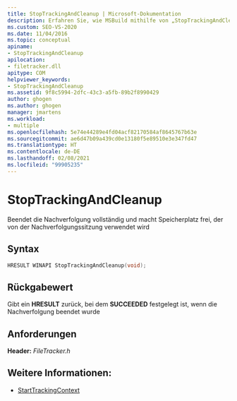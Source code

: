 ```yaml
---
title: StopTrackingAndCleanup | Microsoft-Dokumentation
description: Erfahren Sie, wie MSBuild mithilfe von „StopTrackingAndCleanup“ die Nachverfolgung vollständig beendet und Speicherplatz freigibt, der von der Nachverfolgungssitzung belegt wird.
ms.custom: SEO-VS-2020
ms.date: 11/04/2016
ms.topic: conceptual
apiname:
- StopTrackingAndCleanup
apilocation:
- filetracker.dll
apitype: COM
helpviewer_keywords:
- StopTrackingAndCleanup
ms.assetid: 9f8c5994-2dfc-43c3-a5fb-89b2f8990429
author: ghogen
ms.author: ghogen
manager: jmartens
ms.workload:
- multiple
ms.openlocfilehash: 5e74e44289e4fd04acf82170584af8645767b63e
ms.sourcegitcommit: ae6d47b09a439cd0e13180f5e89510e3e347fd47
ms.translationtype: HT
ms.contentlocale: de-DE
ms.lasthandoff: 02/08/2021
ms.locfileid: "99905235"
---
```

# <a name="stoptrackingandcleanup"></a>StopTrackingAndCleanup

Beendet die Nachverfolgung vollständig und macht Speicherplatz frei, der von der Nachverfolgungssitzung verwendet wird

## <a name="syntax"></a>Syntax

```cpp
HRESULT WINAPI StopTrackingAndCleanup(void);
```

## <a name="return-value"></a>Rückgabewert

 Gibt ein **HRESULT** zurück, bei dem **SUCCEEDED** festgelegt ist, wenn die Nachverfolgung beendet wurde

## <a name="requirements"></a>Anforderungen

 **Header:** *FileTracker.h*

## <a name="see-also"></a>Weitere Informationen:

- [StartTrackingContext](../msbuild/starttrackingcontext.md)